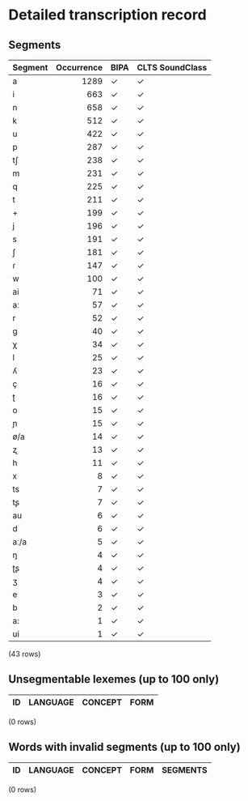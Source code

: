 
# Detailed transcription record

## Segments

| Segment | Occurrence | BIPA | CLTS SoundClass |
|:----------|-------------:|:-------|:------------------|
| a | 1289 | ✓ | ✓ |
| i | 663 | ✓ | ✓ |
| n | 658 | ✓ | ✓ |
| k | 512 | ✓ | ✓ |
| u | 422 | ✓ | ✓ |
| p | 287 | ✓ | ✓ |
| tʃ | 238 | ✓ | ✓ |
| m | 231 | ✓ | ✓ |
| q | 225 | ✓ | ✓ |
| t | 211 | ✓ | ✓ |
| + | 199 | ✓ | ✓ |
| j | 196 | ✓ | ✓ |
| s | 191 | ✓ | ✓ |
| ʃ | 181 | ✓ | ✓ |
| ɾ | 147 | ✓ | ✓ |
| w | 100 | ✓ | ✓ |
| ai | 71 | ✓ | ✓ |
| aː | 57 | ✓ | ✓ |
| r | 52 | ✓ | ✓ |
| g | 40 | ✓ | ✓ |
| χ | 34 | ✓ | ✓ |
| l | 25 | ✓ | ✓ |
| ʎ | 23 | ✓ | ✓ |
| ç | 16 | ✓ | ✓ |
| ʈ | 16 | ✓ | ✓ |
| o | 15 | ✓ | ✓ |
| ɲ | 15 | ✓ | ✓ |
| ø/a | 14 | ✓ | ✓ |
| ʐ | 13 | ✓ | ✓ |
| h | 11 | ✓ | ✓ |
| x | 8 | ✓ | ✓ |
| ts | 7 | ✓ | ✓ |
| tʂ | 7 | ✓ | ✓ |
| au | 6 | ✓ | ✓ |
| d | 6 | ✓ | ✓ |
| aː/a | 5 | ✓ | ✓ |
| ŋ | 4 | ✓ | ✓ |
| ʈʂ | 4 | ✓ | ✓ |
| ʒ | 4 | ✓ | ✓ |
| e | 3 | ✓ | ✓ |
| b | 2 | ✓ | ✓ |
| a: | 1 | ✓ | ✓ |
| ui | 1 | ✓ | ✓ |

(43 rows)



## Unsegmentable lexemes (up to 100 only)

| ID | LANGUAGE | CONCEPT | FORM |
|------|------------|-----------|--------|

(0 rows)



## Words with invalid segments (up to 100 only)

| ID | LANGUAGE | CONCEPT | FORM | SEGMENTS |
|------|------------|-----------|--------|------------|

(0 rows)


